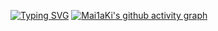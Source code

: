 [![Typing SVG](https://readme-typing-svg.demolab.com?font=&weight=500&size=25&pause=1000&color=F7F7F7&background=FFFFFF00&center=true&random=false&width=435&lines=%E4%BD%A0%E5%A5%BD+Hello+%EC%95%88%EB%85%95%ED%95%98%EC%84%B8%EC%9A%94+Bonjour+%E3%81%93%E3%82%93%E3%81%AB%E3%81%A1%E3%81%AF;%E4%BA%BA%E8%80%81%E5%BF%83%E4%B8%8D%E8%80%81%EF%BC%8C%E7%83%AD%E6%83%85%E6%98%AF%E5%AE%9D%EF%BC%8C%E8%BA%AB%E8%80%81%E5%AE%B9%E4%B8%8D%E8%80%81%EF%BC%8C%E9%9D%92%E6%98%A5%E6%B0%B8%E8%91%86%EF%BC%8C%E5%B2%81%E8%80%81%E5%A4%A9%E9%9A%BE%E8%80%81%EF%BC%8C%E7%88%B1%E6%AF%94%E5%A4%A9%E9%AB%98%E3%80%82)](https://git.io/typing-svg)
[![Mai1aKi's github activity graph](https://github-readme-activity-graph.vercel.app/graph?username=Mai1aKi&theme=github-compact)](https://github.com/Mai1aKi/github-readme-activity-graph)
